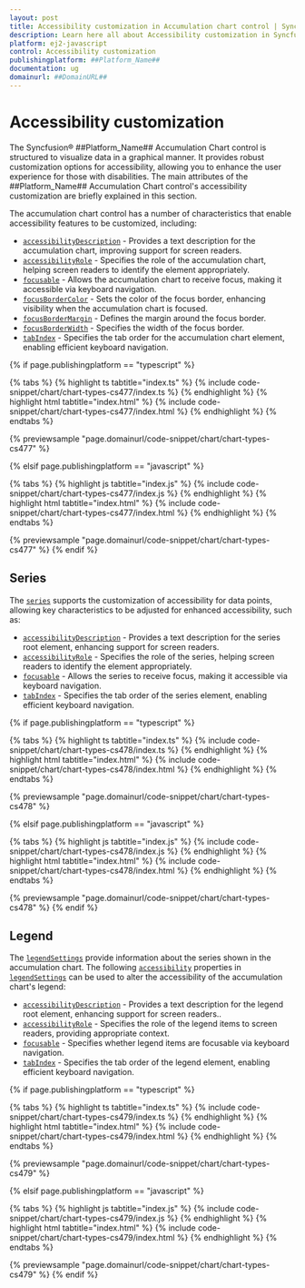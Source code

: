 ```yaml
---
layout: post
title: Accessibility customization in Accumulation chart control | Syncfusion
description: Learn here all about Accessibility customization in Syncfusion ##Platform_Name## Accumulation chart control of Syncfusion Essential JS 2 and more.
platform: ej2-javascript
control: Accessibility customization 
publishingplatform: ##Platform_Name##
documentation: ug
domainurl: ##DomainURL##
---
```


# Accessibility customization

The Syncfusion® ##Platform_Name## Accumulation Chart control is structured to visualize data in a graphical manner. It provides robust customization options for accessibility, allowing you to enhance the user experience for those with disabilities. The main attributes of the ##Platform_Name## Accumulation Chart control's accessibility customization are briefly explained in this section.

The accumulation chart control has a number of characteristics that enable accessibility features to be customized, including:

* [`accessibilityDescription`](../api/accumulation-chart/accessibilityModel/#accessibilitydescription) - Provides a text description for the accumulation chart, improving support for screen readers.
* [`accessibilityRole`](../api/accumulation-chart/accessibilityModel/#accessibilityrole) - Specifies the role of the accumulation chart, helping screen readers to identify the element appropriately.
* [`focusable`](../api/accumulation-chart/accessibilityModel/#focusable) - Allows the accumulation chart to receive focus, making it accessible via keyboard navigation.
* [`focusBorderColor`](../api/accumulation-chart/#focusbordercolor) - Sets the color of the focus border, enhancing visibility when the accumulation chart is focused.
* [`focusBorderMargin`](../api/accumulation-chart/#focusbordermargin) - Defines the margin around the focus border.
* [`focusBorderWidth`](../api/accumulation-chart/#focusborderwidth) - Specifies the width of the focus border.
* [`tabIndex`](../api/accumulation-chart/accessibilityModel/#tabindex) - Specifies the tab order for the accumulation chart element, enabling efficient keyboard navigation.

{% if page.publishingplatform == "typescript" %}

{% tabs %}
{% highlight ts tabtitle="index.ts" %}
{% include code-snippet/chart/chart-types-cs477/index.ts %}
{% endhighlight %}
{% highlight html tabtitle="index.html" %}
{% include code-snippet/chart/chart-types-cs477/index.html %}
{% endhighlight %}
{% endtabs %}
        
{% previewsample "page.domainurl/code-snippet/chart/chart-types-cs477" %}

{% elsif page.publishingplatform == "javascript" %}

{% tabs %}
{% highlight js tabtitle="index.js" %}
{% include code-snippet/chart/chart-types-cs477/index.js %}
{% endhighlight %}
{% highlight html tabtitle="index.html" %}
{% include code-snippet/chart/chart-types-cs477/index.html %}
{% endhighlight %}
{% endtabs %}

{% previewsample "page.domainurl/code-snippet/chart/chart-types-cs477" %}
{% endif %}

## Series

The [`series`](../api/accumulation-chart/#series) supports the customization of accessibility for data points, allowing key characteristics to be adjusted for enhanced accessibility, such as:

* [`accessibilityDescription`](../api/accumulation-chart/accessibilityModel/#accessibilitydescription) - Provides a text description for the series root element, enhancing support for screen readers.
* [`accessibilityRole`](../api/accumulation-chart/accessibilityModel/#accessibilityrole) - Specifies the role of the series, helping screen readers to identify the element appropriately.
* [`focusable`](../api/accumulation-chart/accessibilityModel/#focusable) - Allows the series to receive focus, making it accessible via keyboard navigation.
* [`tabIndex`](../api/accumulation-chart/accessibilityModel/#tabindex) - Specifies the tab order of the series element, enabling efficient keyboard navigation.

{% if page.publishingplatform == "typescript" %}

{% tabs %}
{% highlight ts tabtitle="index.ts" %}
{% include code-snippet/chart/chart-types-cs478/index.ts %}
{% endhighlight %}
{% highlight html tabtitle="index.html" %}
{% include code-snippet/chart/chart-types-cs478/index.html %}
{% endhighlight %}
{% endtabs %}
        
{% previewsample "page.domainurl/code-snippet/chart/chart-types-cs478" %}

{% elsif page.publishingplatform == "javascript" %}

{% tabs %}
{% highlight js tabtitle="index.js" %}
{% include code-snippet/chart/chart-types-cs478/index.js %}
{% endhighlight %}
{% highlight html tabtitle="index.html" %}
{% include code-snippet/chart/chart-types-cs478/index.html %}
{% endhighlight %}
{% endtabs %}

{% previewsample "page.domainurl/code-snippet/chart/chart-types-cs478" %}
{% endif %}

## Legend

The [`legendSettings`](../api/accumulation-chart/#legendsettings) provide information about the series shown in the accumulation chart. The following [`accessibility`](../api/accumulation-chart/legendSettingsModel/#accessibility) properties in [`legendSettings`](../api/accumulation-chart/#legendsettings) can be used to alter the accessibility of the accumulation chart's legend:

* [`accessibilityDescription`](../api/accumulation-chart/accessibilityModel/#accessibilitydescription) - Provides a text description for the legend root element, enhancing support for screen readers..
* [`accessibilityRole`](../api/accumulation-chart/accessibilityModel/#accessibilityrole) - Specifies the role of the legend items to screen readers, providing appropriate context.
* [`focusable`](../api/accumulation-chart/accessibilityModel/#focusable) - Specifies whether legend items are focusable via keyboard navigation.
* [`tabIndex`](../api/accumulation-chart/accessibilityModel/#tabindex) - Specifies the tab order of the legend element, enabling efficient keyboard navigation.

{% if page.publishingplatform == "typescript" %}

{% tabs %}
{% highlight ts tabtitle="index.ts" %}
{% include code-snippet/chart/chart-types-cs479/index.ts %}
{% endhighlight %}
{% highlight html tabtitle="index.html" %}
{% include code-snippet/chart/chart-types-cs479/index.html %}
{% endhighlight %}
{% endtabs %}
        
{% previewsample "page.domainurl/code-snippet/chart/chart-types-cs479" %}

{% elsif page.publishingplatform == "javascript" %}

{% tabs %}
{% highlight js tabtitle="index.js" %}
{% include code-snippet/chart/chart-types-cs479/index.js %}
{% endhighlight %}
{% highlight html tabtitle="index.html" %}
{% include code-snippet/chart/chart-types-cs479/index.html %}
{% endhighlight %}
{% endtabs %}

{% previewsample "page.domainurl/code-snippet/chart/chart-types-cs479" %}
{% endif %}
